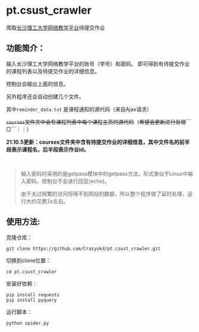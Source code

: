 # pt.csust_crawler
爬取[长沙理工大学网络教学平台](http://pt.csust.edu.cn/meol/index.do)待提交作业

## 功能简介：
输入长沙理工大学网络教学平台的账号（学号）和密码。
即可得到有待提交作业的课程列表以及待提交作业的详细信息。

控制台会输出上面的信息。

另外程序还会自动创建几个文件。

其中`reminder_data.txt` 是课程通知的源代码（来自Ajax请求）

~~`courses`文件夹中会有课程列表中每个课程主页的源代码~~（~~希望会更新进行处理~~￣□￣｜｜）

**21.10.5更新：courses文件夹中含有待提交作业的详细信息，其中文件名的前半段表示课程名，后半段表示作业id。**

<br>

> 输入密码时采用的是getpass模块中的getpass方法，形式类似于Linux中输入密码，控制台不会进行回显(echo)。
>
> 由于太过频繁的访问将得不到网站的数据，所以整个程序做了延时处理，运行大约花费2s左右。

## 使用方法:

克隆仓库：

```shell
git clone https://github.com/Crazyokd/pt.csust_crawler.git
```

切换到clone位置：

```shell
cd pt.csust_crawler
```

安装好依赖：

```shell
pip install requests
pip install pyquery
```

运行脚本：

```shell
python spider.py
```

